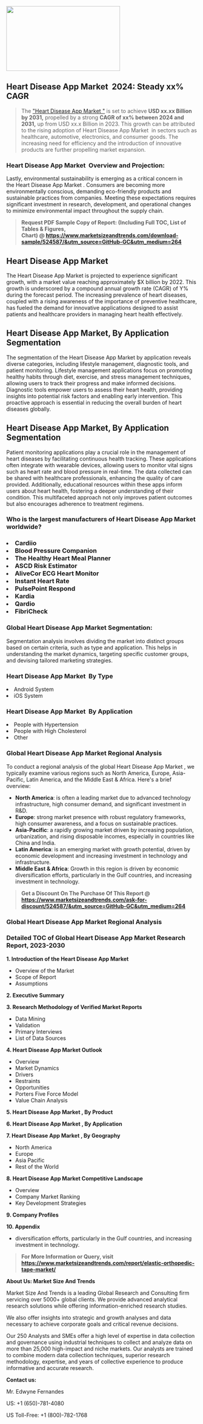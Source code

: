 <p><img class="alignnone size-medium wp-image-20088" src="https://ffe5etoiles.com/wp-content/uploads/2024/12/MST1-300x171.png" alt="" width="300" height="171" /></p><h2 id="ember46" class="ember-view reader-text-block__heading-2">Heart Disease App Market &nbsp;2024: Steady&nbsp;xx% CAGR</h2><blockquote id="ember47" class="ember-view reader-text-block__blockquote">The&nbsp;<a class="app-aware-link " href="https://www.marketsizeandtrends.com/download-sample/524587/&utm_source=GitHub-GC&utm_medium=264" target="_blank" data-test-app-aware-link="">"Heart Disease App Market "</a>&nbsp;is set to achieve&nbsp;<strong>USD&nbsp;xx.xx&nbsp;Billion by 2031,</strong>&nbsp;propelled by a strong&nbsp;<strong>CAGR of&nbsp;xx% between 2024 and 2031,</strong>&nbsp;up from USD xx.x Billion in 2023. This growth can be attributed to the rising adoption of&nbsp;Heart Disease App Market &nbsp;in sectors such as healthcare, automotive, electronics, and consumer goods. The increasing need for efficiency and the introduction of innovative products are further propelling market expansion.</blockquote><h3 id="ember48" class="ember-view reader-text-block__heading-3">Heart Disease App Market &nbsp;Overview and Projection:</h3><p id="ember49" class="ember-view reader-text-block__paragraph">Lastly, environmental sustainability is emerging as a critical concern in the&nbsp;Heart Disease App Market . Consumers are becoming more environmentally conscious, demanding eco-friendly products and sustainable practices from companies. Meeting these expectations requires significant investment in research, development, and operational changes to minimize environmental impact throughout the supply chain.</p><blockquote id="ember50" class="ember-view reader-text-block__blockquote"><strong>Request PDF Sample Copy of Report: (Including Full TOC, List of Tables &amp; Figures, Chart)&nbsp;@&nbsp;<strong><a href="https://www.marketsizeandtrends.com/download-sample/524587/&utm_source=GitHub-GC&utm_medium=264" target="_blank">https://www.marketsizeandtrends.com/download-sample/524587/&utm_source=GitHub-GC&utm_medium=264</a></strong></strong></blockquote><h3 class=""> <h2>Heart Disease App Market</h2><p>The Heart Disease App Market is projected to experience significant growth, with a market value reaching approximately $X billion by 2022. This growth is underscored by a compound annual growth rate (CAGR) of Y% during the forecast period. The increasing prevalence of heart diseases, coupled with a rising awareness of the importance of preventive healthcare, has fueled the demand for innovative applications designed to assist patients and healthcare providers in managing heart health effectively.</p><h2>Heart Disease App Market, By Application Segmentation</h2><p>The segmentation of the Heart Disease App Market by application reveals diverse categories, including lifestyle management, diagnostic tools, and patient monitoring. Lifestyle management applications focus on promoting healthy habits through diet, exercise, and stress management techniques, allowing users to track their progress and make informed decisions. Diagnostic tools empower users to assess their heart health, providing insights into potential risk factors and enabling early intervention. This proactive approach is essential in reducing the overall burden of heart diseases globally.</p><h2>Heart Disease App Market, By Application Segmentation</h2><p>Patient monitoring applications play a crucial role in the management of heart diseases by facilitating continuous health tracking. These applications often integrate with wearable devices, allowing users to monitor vital signs such as heart rate and blood pressure in real-time. The data collected can be shared with healthcare professionals, enhancing the quality of care provided. Additionally, educational resources within these apps inform users about heart health, fostering a deeper understanding of their condition. This multifaceted approach not only improves patient outcomes but also encourages adherence to treatment regimens.</p></h3><h3 id="" class="">Who is the largest manufacturers of&nbsp;Heart Disease App Market worldwide?</h3><h3 class=""></Li><Li>Cardiio</Li><Li> Blood Pressure Companion</Li><Li> The Healthy Heart Meal Planner</Li><Li> ASCD Risk Estimator</Li><Li> AliveCor ECG Heart Monitor</Li><Li> Instant Heart Rate</Li><Li> PulsePoint Respond</Li><Li> Kardia</Li><Li> Qardio</Li><Li> FibriCheck</h3><h3 id="ember53" class="ember-view reader-text-block__heading-3">Global&nbsp;Heart Disease App Market Segmentation:</h3><p id="ember54" class="ember-view reader-text-block__paragraph">Segmentation analysis involves dividing the market into distinct groups based on certain criteria, such as type and application. This helps in understanding the market dynamics, targeting specific customer groups, and devising tailored marketing strategies.</p><h3 id="" class="">Heart Disease App Market &nbsp;By Type</h3><p></Li><Li>Android System</Li><Li> iOS System</p><h3 id="" class="">Heart Disease App Market &nbsp;By Application</h3><p class=""></Li><Li>People with Hypertension</Li><Li> People with High Cholesterol</Li><Li> Other</p><h3 id="ember62" class="ember-view reader-text-block__heading-3">Global Heart Disease App Market Regional Analysis</h3><p id="ember63" class="ember-view reader-text-block__paragraph">To conduct a regional analysis of the global Heart Disease App Market , we typically examine various regions such as North America, Europe, Asia-Pacific, Latin America, and the Middle East &amp; Africa. Here's a brief overview:</p><ul><li><strong>North America</strong>: is often a leading market due to advanced technology infrastructure, high consumer demand, and significant investment in R&amp;D.</li><li><strong>Europe</strong>: strong market presence with robust regulatory frameworks, high consumer awareness, and a focus on sustainable practices.</li><li><strong>Asia-Pacific</strong>: a rapidly growing market driven by increasing population, urbanization, and rising disposable incomes, especially in countries like China and India.</li><li><strong>Latin America</strong>: is an emerging market with growth potential, driven by economic development and increasing investment in technology and infrastructure.</li><li><strong>Middle East &amp; Africa</strong>: Growth in this region is driven by economic diversification efforts, particularly in the Gulf countries, and increasing investment in technology.</li></ul><blockquote id="ember61" class="ember-view reader-text-block__blockquote"><strong>Get a Discount On The Purchase Of This Report @ <strong><a href="https://html-cleaner.com/" target="">https://www.marketsizeandtrends.com/ask-for-discount/524587/&utm_source=GitHub-GC&utm_medium=264</a></strong></strong></blockquote><h3 id="ember62" class="ember-view reader-text-block__heading-3">Global Heart Disease App Market Regional Analysis</h3><h3 id="" class="">Detailed TOC of Global Heart Disease App Market Research Report, 2023-2030</h3><p id="" class=""><strong>1. Introduction of the Heart Disease App Market </strong></p><ul><li>Overview of the Market</li><li>Scope of Report</li><li>Assumptions</li></ul><p id="" class=""><strong>2. Executive Summary</strong></p><p id="" class=""><strong>3. Research Methodology of Verified Market Reports</strong></p><ul><li>Data Mining</li><li>Validation</li><li>Primary Interviews</li><li>List of Data Sources</li></ul><p id="" class=""><strong>4. Heart Disease App Market Outlook</strong></p><ul><li>Overview</li><li>Market Dynamics</li><li>Drivers</li><li>Restraints</li><li>Opportunities</li><li>Porters Five Force Model</li><li>Value Chain Analysis</li></ul><p id="" class=""><strong>5. Heart Disease App Market , By Product</strong></p><p id="" class=""><strong>6. Heart Disease App Market , By Application</strong></p><p id="" class=""><strong>7. Heart Disease App Market , By Geography</strong></p><ul><li>North America</li><li>Europe</li><li>Asia Pacific</li><li>Rest of the World</li></ul><p id="" class=""><strong>8. Heart Disease App Market Competitive Landscape</strong></p><ul><li>Overview</li><li>Company Market Ranking</li><li>Key Development Strategies</li></ul><p id="" class=""><strong>9. Company Profiles</strong></p><p id="" class=""><strong>10. Appendix</strong></p><ul><li>diversification efforts, particularly in the Gulf countries, and increasing investment in technology.</li></ul><blockquote id="ember65" class="ember-view reader-text-block__blockquote"><strong>For More Information or Query, visit <strong><strong><a href="https://html-cleaner.com/" target="">https://www.marketsizeandtrends.com/report/elastic-orthopedic-tape-market/</a></strong></strong></strong></blockquote><p id="" class=""><strong>About Us: Market Size And Trends</strong></p><p id="" class="">Market Size And Trends is a leading Global Research and Consulting firm servicing over 5000+ global clients. We provide advanced analytical research solutions while offering information-enriched research studies.</p><p id="" class="">We also offer insights into strategic and growth analyses and data necessary to achieve corporate goals and critical revenue decisions.</p><p id="" class="">Our 250 Analysts and SMEs offer a high level of expertise in data collection and governance using industrial techniques to collect and analyze data on more than 25,000 high-impact and niche markets. Our analysts are trained to combine modern data collection techniques, superior research methodology, expertise, and years of collective experience to produce informative and accurate research.</p><p id="" class=""><strong>Contact us:</strong></p><p id="" class="">Mr. Edwyne Fernandes</p><p id="" class="">US: +1 (650)-781-4080</p><p id="" class="">US Toll-Free: +1 (800)-782-1768</p>
